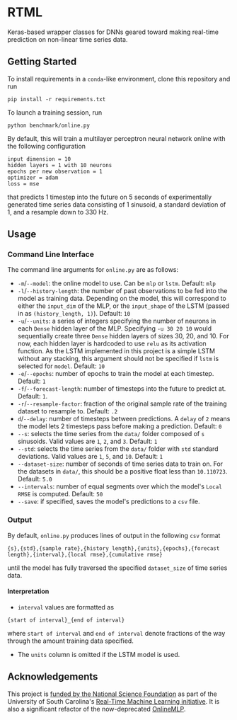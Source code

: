 # RTML

Keras-based wrapper classes for DNNs geared toward making real-time prediction on non-linear time series data.

## Getting Started

To install requirements in a `conda`-like environment, clone this repository and run
```shell script
pip install -r requirements.txt
```

To launch a training session, run

```shell script
python benchmark/online.py
```

By default, this will train a multilayer perceptron neural network online with the following configuration
```
input dimension = 10
hidden layers = 1 with 10 neurons
epochs per new observation = 1
optimizer = adam
loss = mse
```
that predicts 1 timestep into the future on 5 seconds of experimentally generated time series data consisting of 1
sinusoid, a standard deviation of 1, and a resample down to 330 Hz.

## Usage

### Command Line Interface

The command line arguments for `online.py` are as follows:
* `-m`/`--model`: the online model to use. Can be `mlp` or `lstm`. Default: `mlp`
* `-l`/`--history-length`: the number of past observations to be fed into the model as training data. Depending on the
model, this will correspond to either the `input_dim` of the MLP, or the `input_shape` of the LSTM (passed in as
`(history_length, 1)`). Default: `10`
* `-u`/`--units`: a series of integers specifying the number of neurons in each `Dense` hidden layer of the MLP.
Specifying `-u 30 20 10` would sequentially create three `Dense` hidden layers of sizes 30, 20, and 10. For now, each
hidden layer is hardcoded to use `relu` as its activation function. As the LSTM implemented in this project is a simple
LSTM without any stacking, this argument should not be specified if `lstm` is selected for `model`. Default: `10`
* `-e`/`--epochs`: number of epochs to train the model at each timestep. Default: `1`
* `-f`/`--forecast-length`: number of timesteps into the future to predict at. Default: `1`.
* `-r`/`--resample-factor`: fraction of the original sample rate of the training dataset to resample to. Default: `.2`
* `d`/`--delay`: number of timesteps between predictions. A `delay` of `2` means the model lets 2 timesteps pass before
making a prediction. Default: `0`
* `--s`: selects the time series from the `data/` folder composed of `s` sinusoids. Valid values are `1`, `2`, and `3`.
Default: `1`
* `--std`: selects the time series from the `data/` folder with `std` standard deviations. Valid values are `1`, `5`,
and `10`. Default: `1`
* `--dataset-size`: number of seconds of time series data to train on. For the datasets in `data/`, this should be a
positive float less than `10.110723`. Default: `5.0`
* `--intervals`: number of equal segments over which the model's `Local RMSE` is computed. Default: `50`
* `--save`: if specified, saves the model's predictions to a `csv` file.

### Output

By default, `online.py` produces lines of output in the following `csv` format
```csv
{s},{std},{sample rate},{history length},{units},{epochs},{forecast length},{interval},{local rmse},{cumulative rmse}
```
until the model has fully traversed the specified `dataset_size` of time series data.

#### Interpretation
* `interval` values are formatted as
```
{start of interval}_{end of interval}
```
where `start of interval` and `end of interval` denote fractions of the way through the amount training data specified.
* The `units` column is omitted if the LSTM model is used.

## Acknowledgements

This project is [funded by the National Science Foundation](
https://www.nsf.gov/awardsearch/showAward?AWD_ID=1937535&HistoricalAwards=false) as part of the University of South
Carolina's [Real-Time Machine Learning initiative](
https://www.cse.sc.edu/news/dr-bakos-receives-nsf-grant-award-real-time-machine-learning). It is also a significant
refactor of the now-deprecated [OnlineMLP](https://github.com/singhish/OnlineMLP). 
